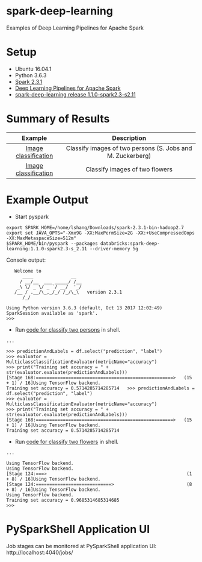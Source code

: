 # spark-deep-learning
Examples of Deep Learning Pipelines for Apache Spark

Setup
=====
* Ubuntu 16.04.1
* Python 3.6.3
* [Spark 2.3.1](https://spark.apache.org/downloads.html)
* [Deep Learning Pipelines for Apache Spark](https://github.com/databricks/spark-deep-learning)
* [spark-deep-learning release 1.1.0-spark2.3-s2.11](https://spark-packages.org/package/databricks/spark-deep-learning)

Summary of Results
=================

| Example | Description  |  
|:------: |:---: |
| [Image classification](https://medium.com/linagora-engineering/making-image-classification-simple-with-spark-deep-learning-f654a8b876b8)  | Classify images of two persons (S. Jobs and M. Zuckerberg)  | 
| [Image classification](https://medium.com/linagora-engineering/making-image-classification-simple-with-spark-deep-learning-f654a8b876b8)  | Classify images of two flowers | [Image classification](https://medium.com/linagora-engineering/making-image-classification-simple-with-spark-deep-learning-f654a8b876b8)  | Classify images of two persons (S. Jobs and M. Zuckerberg)  | | [Image classification](https://medium.com/linagora-engineering/making-image-classification-simple-with-spark-deep-learning-f654a8b876b8)  | Classify images of two persons (S. Jobs and M. Zuckerberg)  | (tulips and daisy)  | 

Example Output
=============

 * Start pyspark
```
export SPARK_HOME=/home/lshang/Downloads/spark-2.3.1-bin-hadoop2.7
export set JAVA_OPTS="-Xmx9G -XX:MaxPermSize=2G -XX:+UseCompressedOops -XX:MaxMetaspaceSize=512m"
$SPARK_HOME/bin/pyspark --packages databricks:spark-deep-learning:1.1.0-spark2.3-s_2.11 --driver-memory 5g
```
    
Console output:
```
   Welcome to
      ____              __
     / __/__  ___ _____/ /__
    _\ \/ _ \/ _ `/ __/  '_/
   /__ / .__/\_,_/_/ /_/\_\   version 2.3.1
      /_/

Using Python version 3.6.3 (default, Oct 13 2017 12:02:49)
SparkSession available as 'spark'.
>>> 
```

 * Run [code for classify two persons](https://github.com/lshang0311/spark-deep-learning/blob/master/pyspark_shell_classify_images.py) in shell.
```| [Image classification](https://medium.com/linagora-engineering/making-image-classification-simple-with-spark-deep-learning-f654a8b876b8)  | Classify images of two persons (S. Jobs and M. Zuckerberg)  | 
...
 
>>> predictionAndLabels = df.select("prediction", "label")
>>> evaluator = MulticlassClassificationEvaluator(metricName="accuracy")
>>> print("Training set accuracy = " + str(evaluator.evaluate(predictionAndLabels)))
[Stage 168:===================================================>   (15 + 1) / 16]Using TensorFlow backend.
Training set accuracy = 0.5714285714285714   >>> predictionAndLabels = df.select("prediction", "label")
>>> evaluator = MulticlassClassificationEvaluator(metricName="accuracy")
>>> print("Training set accuracy = " + str(evaluator.evaluate(predictionAndLabels)))
[Stage 168:===================================================>   (15 + 1) / 16]Using TensorFlow backend.
Training set accuracy = 0.5714285714285714   
```

 * Run [code for classify two flowers](https://github.com/lshang0311/spark-deep-learning/blob/master/pyspark_shell_classify_flower_photos.py) in shell.
```
...

Using TensorFlow backend.
Using TensorFlow backend.
[Stage 124:===>                                                    (1 + 8) / 16]Using TensorFlow backend.
[Stage 124:============================>                           (8 + 8) / 16]Using TensorFlow backend.
Using TensorFlow backend.
Training set accuracy = 0.9685314685314685                                      
>>> 
```

PySparkShell Application UI
==========================
Job stages can be monitored at PySparkShell application UI:
http://localhost:4040/jobs/

